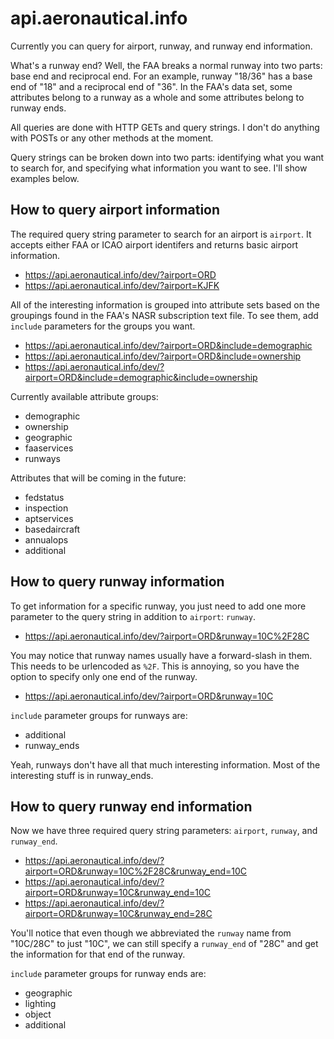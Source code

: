 # api.aeronautical.info

Currently you can query for airport, runway, and runway end information.

What's a runway end?  Well, the FAA breaks a normal runway into two parts: base end and reciprocal end.  For an example, runway "18/36" has a base end of "18" and a reciprocal end of "36".  In the FAA's data set, some attributes belong to a runway as a whole and some attributes belong to runway ends.

All queries are done with HTTP GETs and query strings.  I don't do anything with POSTs or any other methods at the moment.

Query strings can be broken down into two parts: identifying what you want to search for, and specifying what information you want to see.  I'll show examples below.

## How to query airport information
The required query string parameter to search for an airport is `airport`.  It accepts either FAA or ICAO airport identifers and returns basic airport information.

* https://api.aeronautical.info/dev/?airport=ORD
* https://api.aeronautical.info/dev/?airport=KJFK

All of the interesting information is grouped into attribute sets based on the groupings found in the FAA's NASR subscription text file.  To see them, add `include` parameters for the groups you want.

* https://api.aeronautical.info/dev/?airport=ORD&include=demographic
* https://api.aeronautical.info/dev/?airport=ORD&include=ownership
* https://api.aeronautical.info/dev/?airport=ORD&include=demographic&include=ownership

Currently available attribute groups:
* demographic
* ownership
* geographic
* faaservices
* runways

Attributes that will be coming in the future:
* fedstatus
* inspection
* aptservices
* basedaircraft
* annualops
* additional

## How to query runway information
To get information for a specific runway, you just need to add one more parameter to the query string in addition to `airport`: `runway`.

* https://api.aeronautical.info/dev/?airport=ORD&runway=10C%2F28C

You may notice that runway names usually have a forward-slash in them.  This needs to be urlencoded as `%2F`.  This is annoying, so you have the option to specify only one end of the runway.

* https://api.aeronautical.info/dev/?airport=ORD&runway=10C

`include` parameter groups for runways are:
* additional
* runway_ends

Yeah, runways don't have all that much interesting information.  Most of the interesting stuff is in runway_ends.

## How to query runway end information
Now we have three required query string parameters: `airport`, `runway`, and `runway_end`.

* https://api.aeronautical.info/dev/?airport=ORD&runway=10C%2F28C&runway_end=10C
* https://api.aeronautical.info/dev/?airport=ORD&runway=10C&runway_end=10C
* https://api.aeronautical.info/dev/?airport=ORD&runway=10C&runway_end=28C

You'll notice that even though we abbreviated the `runway` name from "10C/28C" to just "10C", we can still specify a `runway_end` of "28C" and get the information for that end of the runway.

`include` parameter groups for runway ends are:
* geographic
* lighting
* object
* additional
